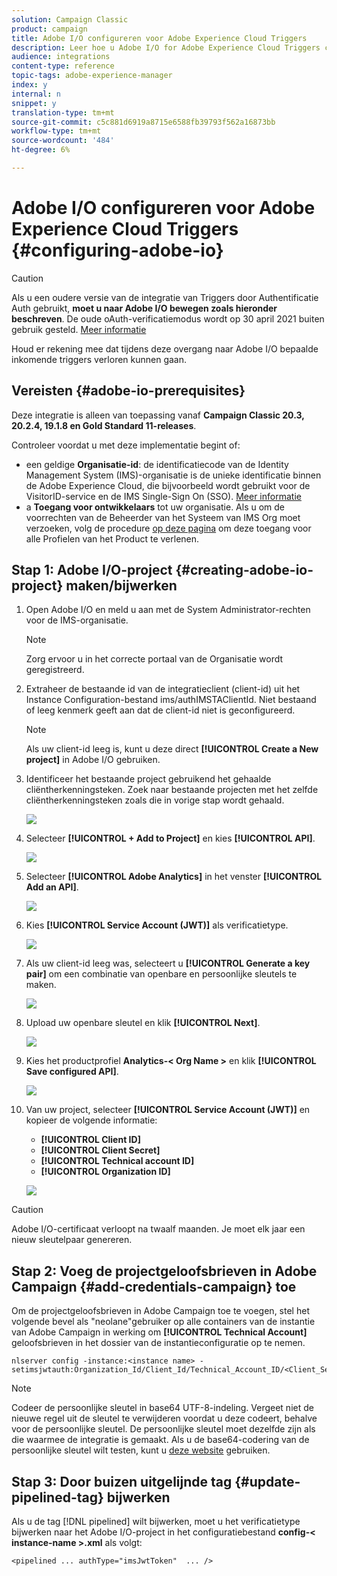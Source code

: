 ```yaml
---
solution: Campaign Classic
product: campaign
title: Adobe I/O configureren voor Adobe Experience Cloud Triggers
description: Leer hoe u Adobe I/O for Adobe Experience Cloud Triggers configureert
audience: integrations
content-type: reference
topic-tags: adobe-experience-manager
index: y
internal: n
snippet: y
translation-type: tm+mt
source-git-commit: c5c881d6919a8715e6588fb39793f562a16873bb
workflow-type: tm+mt
source-wordcount: '484'
ht-degree: 6%

---
```



# Adobe I/O configureren voor Adobe Experience Cloud Triggers {#configuring-adobe-io}

>[!CAUTION]
>
>Als u een oudere versie van de integratie van Triggers door Authentificatie Auth gebruikt, **moet u naar Adobe I/O bewegen zoals hieronder beschreven**. De oude oAuth-verificatiemodus wordt op 30 april 2021 buiten gebruik gesteld. [Meer informatie](https://experienceleaguecommunities.adobe.com/t5/adobe-analytics-discussions/adobe-analytics-legacy-api-end-of-life-notice/td-p/385411)
>
>Houd er rekening mee dat tijdens deze overgang naar Adobe I/O bepaalde inkomende triggers verloren kunnen gaan.

## Vereisten {#adobe-io-prerequisites}

Deze integratie is alleen van toepassing vanaf **Campaign Classic 20.3, 20.2.4, 19.1.8 en Gold Standard 11-releases**.

Controleer voordat u met deze implementatie begint of:

* een geldige **Organisatie-id**: de identificatiecode van de Identity Management System (IMS)-organisatie is de unieke identificatie binnen de Adobe Experience Cloud, die bijvoorbeeld wordt gebruikt voor de VisitorID-service en de IMS Single-Sign On (SSO). [Meer informatie](https://experienceleague.adobe.com/docs/core-services/interface/manage-users-and-products/organizations.html)
* a **Toegang voor ontwikkelaars** tot uw organisatie.  Als u om de voorrechten van de Beheerder van het Systeem van IMS Org moet verzoeken, volg de procedure [op deze pagina](https://helpx.adobe.com/enterprise/admin-guide.html/enterprise/using/manage-developers.ug.html) om deze toegang voor alle Profielen van het Product te verlenen.

## Stap 1: Adobe I/O-project {#creating-adobe-io-project} maken/bijwerken

1. Open Adobe I/O en meld u aan met de System Administrator-rechten voor de IMS-organisatie.

   >[!NOTE]
   >
   > Zorg ervoor u in het correcte portaal van de Organisatie wordt geregistreerd.

1. Extraheer de bestaande id van de integratieclient (client-id) uit het Instance Configuration-bestand ims/authIMSTAClientId. Niet bestaand of leeg kenmerk geeft aan dat de client-id niet is geconfigureerd.

   >[!NOTE]
   >
   >Als uw client-id leeg is, kunt u deze direct **[!UICONTROL Create a New project]** in Adobe I/O gebruiken.

1. Identificeer het bestaande project gebruikend het gehaalde cliëntherkenningsteken. Zoek naar bestaande projecten met het zelfde cliëntherkenningsteken zoals die in vorige stap wordt gehaald.

   ![](assets/do-not-localize/adobe_io_8.png)

1. Selecteer **[!UICONTROL + Add to Project]** en kies **[!UICONTROL API]**.

   ![](assets/do-not-localize/adobe_io_1.png)

1. Selecteer **[!UICONTROL Adobe Analytics]** in het venster **[!UICONTROL Add an API]**.

   ![](assets/do-not-localize/adobe_io_2.png)

1. Kies **[!UICONTROL Service Account (JWT)]** als verificatietype.

   ![](assets/do-not-localize/adobe_io_3.png)

1. Als uw client-id leeg was, selecteert u **[!UICONTROL Generate a key pair]** om een combinatie van openbare en persoonlijke sleutels te maken.

   ![](assets/do-not-localize/adobe_io_4.png)

1. Upload uw openbare sleutel en klik **[!UICONTROL Next]**.

   ![](assets/do-not-localize/adobe_io_5.png)

1. Kies het productprofiel **Analytics-&lt; Org Name >** en klik **[!UICONTROL Save configured API]**.

   ![](assets/do-not-localize/adobe_io_6.png)

1. Van uw project, selecteer **[!UICONTROL Service Account (JWT)]** en kopieer de volgende informatie:
   * **[!UICONTROL Client ID]**
   * **[!UICONTROL Client Secret]**
   * **[!UICONTROL Technical account ID]**
   * **[!UICONTROL Organization ID]**

   ![](assets/do-not-localize/adobe_io_7.png)

>[!CAUTION]
>
>Adobe I/O-certificaat verloopt na twaalf maanden. Je moet elk jaar een nieuw sleutelpaar genereren.

## Stap 2: Voeg de projectgeloofsbrieven in Adobe Campaign {#add-credentials-campaign} toe

Om de projectgeloofsbrieven in Adobe Campaign toe te voegen, stel het volgende bevel als &quot;neolane&quot;gebruiker op alle containers van de instantie van Adobe Campaign in werking om **[!UICONTROL Technical Account]** geloofsbrieven in het dossier van de instantieconfiguratie op te nemen.

```
nlserver config -instance:<instance name> -setimsjwtauth:Organization_Id/Client_Id/Technical_Account_ID/<Client_Secret>/<Base64_encoded_Private_Key>
```

>[!NOTE]
>
>Codeer de persoonlijke sleutel in base64 UTF-8-indeling. Vergeet niet de nieuwe regel uit de sleutel te verwijderen voordat u deze codeert, behalve voor de persoonlijke sleutel. De persoonlijke sleutel moet dezelfde zijn als die waarmee de integratie is gemaakt. Als u de base64-codering van de persoonlijke sleutel wilt testen, kunt u [deze website](https://www.base64encode.org/) gebruiken.

## Stap 3: Door buizen uitgelijnde tag {#update-pipelined-tag} bijwerken

Als u de tag [!DNL pipelined] wilt bijwerken, moet u het verificatietype bijwerken naar het Adobe I/O-project in het configuratiebestand **config-&lt; instance-name >.xml** als volgt:

```
<pipelined ... authType="imsJwtToken"  ... />
```
